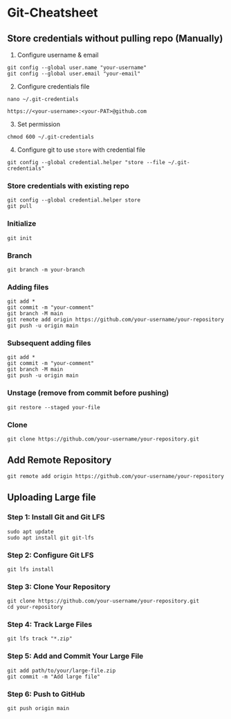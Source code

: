 # Git-Cheatsheet

## Store credentials without pulling repo (Manually)
1. Configure username & email
```
git config --global user.name "your-username"
git config --global user.email "your-email"
```

2. Configure credentials file
```
nano ~/.git-credentials
```
```
https://<your-username>:<your-PAT>@github.com
```

3. Set permission
```
chmod 600 ~/.git-credentials
```

4. Configure git to use `store` with credential file
```
git config --global credential.helper "store --file ~/.git-credentials"
```

### Store credentials with existing repo
```
git config --global credential.helper store
git pull
```

### Initialize
```
git init
```

### Branch
```
git branch -m your-branch
```

### Adding files
```
git add *
git commit -m "your-comment"
git branch -M main
git remote add origin https://github.com/your-username/your-repository
git push -u origin main
```

### Subsequent adding files
```
git add *
git commit -m "your-comment"
git branch -M main
git push -u origin main
```

### Unstage (remove from commit before pushing)
```
git restore --staged your-file
```

### Clone
```
git clone https://github.com/your-username/your-repository.git
```

## Add Remote Repository
```
git remote add origin https://github.com/your-username/your-repository
```

## Uploading Large file
### Step 1: Install Git and Git LFS
```
sudo apt update
sudo apt install git git-lfs
```

### Step 2: Configure Git LFS
```
git lfs install
```

### Step 3: Clone Your Repository
```
git clone https://github.com/your-username/your-repository.git
cd your-repository
```

### Step 4: Track Large Files
```
git lfs track "*.zip"
```

### Step 5: Add and Commit Your Large File
```
git add path/to/your/large-file.zip
git commit -m "Add large file"
```

### Step 6: Push to GitHub
```
git push origin main
```
